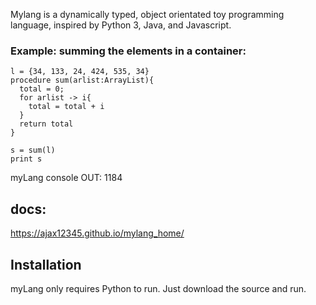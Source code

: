 
Mylang is a dynamically typed, object orientated toy programming language, inspired by Python 3, Java, and Javascript.

### Example: summing the elements in a container:
```
l = {34, 133, 24, 424, 535, 34}
procedure sum(arlist:ArrayList){
  total = 0;
  for arlist -> i{
    total = total + i
  }
  return total
}

s = sum(l)
print s
```
myLang console OUT:  1184


## docs:
https://ajax12345.github.io/mylang_home/

## Installation
myLang only requires Python to run. Just download the source and run.


